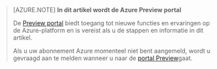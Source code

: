 
> [AZURE.NOTE] **In dit artikel wordt de Azure Preview portal**
> 
> De [Preview portal](https://portal.azure.com/) biedt toegang tot nieuwe functies en ervaringen op de Azure-platform en is vereist als u de stappen en informatie in dit artikel.
> 
> Als u uw abonnement Azure momenteel niet bent aangemeld, wordt u gevraagd aan te melden wanneer u naar de [portal Preview](https://portal.azure.com/)gaat.


